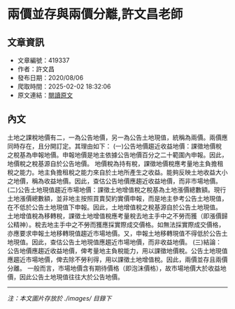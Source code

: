 # 兩價並存與兩價分離,許文昌老師

## 文章資訊
- 文章編號：419337
- 作者：許文昌
- 發布日期：2020/08/06
- 爬取時間：2025-02-02 18:32:06
- 原文連結：[閱讀原文](https://real-estate.get.com.tw/Columns/detail.aspx?no=419337)

## 內文
土地之課稅地價有二，一為公告地價，另一為公告土地現值，統稱為兩價。兩價應同時存在，且分開訂定。其理由如下：
(一)公告地價趨近收益地價：課徵地價稅之稅基為申報地價。申報地價是地主依據公告地價百分之二十範圍內申報。因此，地價稅之稅基源自於公告地價。
地價稅為持有稅，課徵地價稅應考量地主負擔租稅之能力。地主負擔租稅之能力來自於土地所產生之收益。能夠反映土地收益大小之地價，稱為收益地價。因此，查估公告地價應趨近收益地價，而非市場地價。
(二)公告土地現值趨近市場地價：課徵土地增值稅之稅基為土地漲價總數額。現行土地漲價總數額，並非地主按照買賣契約實價申報，而是地主參考公告土地現值，在不低於公告土地現值下申報。因此，土地增值稅之稅基源自於公告土地現值。
土地增值稅為移轉稅，課徵土地增值稅應考量稅去地主手中之不勞而獲（即漲價歸公精神）。稅去地主手中之不勞而獲應採實際成交價格。如無法採實際成交價格，亦應要求申報土地移轉現值趨近市場地價。又，申報土地移轉現值不得低於公告土地現值。因此，查估公告土地現值應趨近市場地價，而非收益地價。
(三)結論：公告地價應趨近收益地價，俾考量地主負稅能力，用以課徵地價稅。公告土地現值應趨近市場地價，俾去除不勞利得，用以課徵土地增值稅。因此，兩價並存且兩價分離。
一般而言，市場地價含有期待價格（即泡沫價格），故市場地價大於收益地價，因此公告土地現值往往大於公告地價。

---
*注：本文圖片存放於 ./images/ 目錄下*
